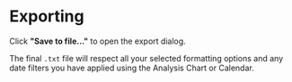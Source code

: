 # Exporting

Click **"Save to file..."** to open the export dialog.

The final `.txt` file will respect all your selected formatting options and any date filters you have applied using the Analysis Chart or Calendar.
